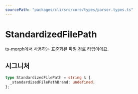 ```yaml
---
sourcePath: "packages/cli/src/core/types/parser.types.ts"
---
```


# StandardizedFilePath

 
ts-morph에서 사용하는 표준화된 파일 경로 타입이에요.

## 시그니처

```typescript
type StandardizedFilePath = string & {
  _standardizedFilePathBrand: undefined;
};
```
